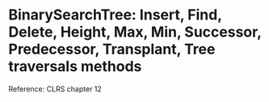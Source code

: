 # BinarySearchTree: Insert, Find, Delete, Height, Max, Min, Successor, Predecessor, Transplant, Tree traversals methods
Reference: CLRS chapter 12
